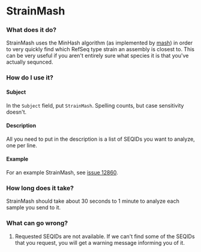# StrainMash

### What does it do?

StrainMash uses the MinHash algorithm (as implemented by [mash](https://github.com/marbl/mash)) in order to very quickly
find which RefSeq type strain an assembly is closest to. This can be very useful if you aren't entirely sure what species
it is that you've actually sequnced.

### How do I use it?

#### Subject

In the `Subject` field, put `StrainMash`. Spelling counts, but case sensitivity doesn't.

#### Description

All you need to put in the description is a list of SEQIDs you want to analyze, one per line.

#### Example

For an example StrainMash, see [issue 12860](https://redmine.biodiversity.agr.gc.ca/issues/12860).

### How long does it take?

StrainMash should take about 30 seconds to 1 minute to analyze each sample you send to it.

### What can go wrong?

1) Requested SEQIDs are not available. If we can't find some of the SEQIDs that you request, you will get a warning
message informing you of it.